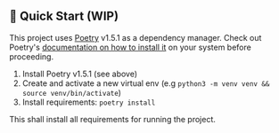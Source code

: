 ## 🚀 Quick Start (WIP)
This project uses [Poetry](https://python-poetry.org/) v1.5.1 as a dependency manager. Check out Poetry's [documentation on how to install it](https://python-poetry.org/docs/#installation) on your system before proceeding.

1. Install Poetry v1.5.1 (see above)
2. Create and activate a new virtual env (e.g `python3 -m venv venv && source venv/bin/activate`)
3. Install requirements: `poetry install`

This shall install all requirements for running the project.

